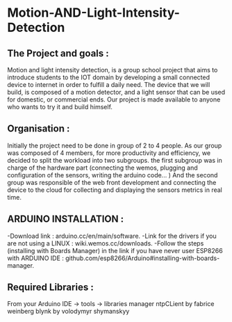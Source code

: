 # Motion-AND-Light-Intensity-Detection

## The Project and goals :

Motion and light intensity detection, is a group school project that aims to introduce students to the IOT domain by developing a small connected device to internet in order to fulfill a daily need. The device that we will build, is composed of a motion detector, and a light sensor that can be used for domestic, or commercial ends. Our project is made available to anyone who wants to try it and build himself.

## Organisation :

Initially the project need to be done in group of 2 to 4 people. As our group was composed of 4 members, for more productivity and efficiency, we decided to split the workload into two subgroups. the first subgroup was in charge of the hardware part (connecting the wemos, plugging and configuration of the sensors, writing the arduino code... )
And the second group was responsible of the web front development and connecting the device to the cloud for collecting and displaying the sensors metrics in real time.

## ARDUINO INSTALLATION :
-Download link : arduino.cc/en/main/software.
-Link for the drivers if you are not using a LINUX : wiki.wemos.cc/downloads.
-Follow the steps (installing with Boards Manager) in the link if you have never user ESP8266 with ARDUINO IDE : github.com/esp8266/Arduino#installing-with-boards-manager.

## Required Libraries :
From your Arduino IDE -> tools -> libraries manager
ntpCLient by fabrice weinberg
blynk by volodymyr shymanskyy

